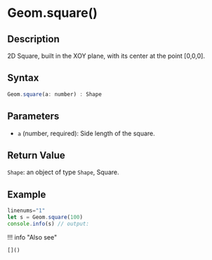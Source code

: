 # Geom.square()

## Description
2D Square, built in the XOY plane, with its center at the point [0,0,0].

## Syntax
```javascript
Geom.square(a: number) : Shape
```

## Parameters
- `a` (number, required): Side length of the square.

## Return Value
`Shape`: an object of type `Shape`, Square.

## Example
```javascript
linenums="1"
let s = Geom.square(100)
console.info(s) // output:
```

!!! info "Also see"

    []()